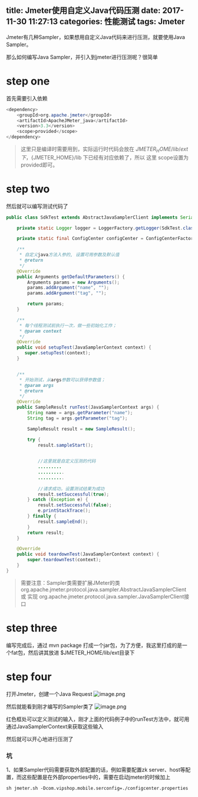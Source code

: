 title: Jmeter使用自定义Java代码压测
date: 2017-11-30 11:27:13
categories: 性能测试
tags: Jmeter
---

Jmeter有几种Sampler，如果想用自定义Java代码来进行压测，就要使用Java Sampler。

那么如何编写Java Sampler，并引入到jmeter进行压测呢？很简单

# step one

首先需要引入依赖
```java
<dependency>
    <groupId>org.apache.jmeter</groupId>
    <artifactId>ApacheJMeter_java</artifactId>
    <version>3.3</version>
    <scope>provided</scope>
</dependency>
```
>这里只是编译时需要用到，实际运行时代码会放在 ${JMETER_HOME}/lib/ext 下，${JMETER_HOME}/lib 下已经有对应依赖了，所以 这里 scope设置为provided即可。

# step two

然后就可以编写测试代码了
```java
public class SdkTest extends AbstractJavaSamplerClient implements Serializable {

    private static Logger logger = LoggerFactory.getLogger(SdkTest.class);

    private static final ConfigCenter configCenter = ConfigCenterFactory.getConfigCenter();

    /**
     * 自定义java方法入参的, 设置可用参数及默认值
     * @return
     */
    @Override
    public Arguments getDefaultParameters() {
        Arguments params = new Arguments();
        params.addArgument("name", "");
        params.addArgument("tag", "");

        return params;
    }

    /**
     * 每个线程测试前执行一次，做一些初始化工作；
     * @param context
     */
    @Override
    public void setupTest(JavaSamplerContext context) {
       super.setupTest(context);
    }


    /**
     * 开始测试，从args参数可以获得参数值；
     * @param args
     * @return
     */
    @Override
    public SampleResult runTest(JavaSamplerContext args) {
        String name = args.getParameter("name");
        String tag = args.getParameter("tag");

        SampleResult result = new SampleResult();

        try {
            result.sampleStart();

            
            //这里就是自定义压测的代码
            .........
            ..........
            ..........
            
            //请求成功，设置测试结果为成功
            result.setSuccessful(true);
        } catch (Exception e) {
            result.setSuccessful(false);
            e.printStackTrace();
        } finally {
            result.sampleEnd();
        }
        return result;
    }

    @Override
    public void teardownTest(JavaSamplerContext context) {
        super.teardownTest(context);
    }
}
```

> 需要注意：Sampler类需要扩展JMeter的类org.apache.jmeter.protocol.java.sampler.AbstractJavaSamplerClient 或 实现 org.apache.jmeter.protocol.java.sampler.JavaSamplerClient接口

# step three
编写完成后，通过 mvn package 打成一个jar包，为了方便，我这里打成的是一个fat包，然后讲其放进 $JMETER_HOME/lib/ext目录下

# step four
打开Jmeter，创建一个Java Request
![image.png](http://upload-images.jianshu.io/upload_images/8923118-176d4d6732d414c5.png?imageMogr2/auto-orient/strip%7CimageView2/2/w/1240)

然后就能看到刚才编写的Sampler类了
![image.png](http://upload-images.jianshu.io/upload_images/8923118-6c5514d3ee932347.png?imageMogr2/auto-orient/strip%7CimageView2/2/w/1240)

红色框处可以定义测试的输入，刚才上面的代码例子中的runTest方法中，就可用通过JavaSamplerContext来获取这些输入
 
然后就可以开心地进行压测了

### 坑
1、如果Sampler代码需要获取外部配置的话，例如需要配置zk server、host等配置，而这些配置是在外部properties中的，需要在启动jmeter的时候加上
```
sh jmeter.sh -Dcom.vipshop.mobile.serconfig=./configcenter.properties
```
